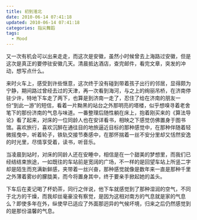 ```yaml
---
title: 初到淮北
date: 2010-06-14 07:41:18
updated: 2010-06-14 07:41:18
categories: 指尖舞蹈
tags:
  - Mood
---
```


又一次有机会可以出来走走，而这次是安徽，虽然小时候曾去上海路过安徽，但是这次是真正的要停驻安徽几天。清晨抵达酒店，查完邮件，看完文章，突发的冲动，想写点什么。

<!-- more -->

来时火车上，感受到许些惬意，这次终于没有碰到带着孩子出行的邻居，显得颇为宁静，期间路过曾经去过的天津，再一次看到海河，与之上的绚丽吊桥，在济南停驻少许，特地下车走了两下，也算是到济南一走了，忍住了给在济南的朋友一份“到此一游”的短信，看着一片黝黑的站台之外那明亮的塔楼，似乎想嗅寻着老舍笔下的那份济南的气息与味道。一番整理后随性躺在床上，抱着刚买来的《算法导论》看了起来，对床的一位同龄人也在安详看书，相映之下感觉仿佛置身于图书馆。喜欢旅行，喜欢沉醉在通往目的地旅逼近目标的那种感觉中，在那种伴随着轻微摇曳中，听着轮子，铁轨交接节奏感中，在那怀揣着一丝不安分里却又恬然安逸的时光里，尽情享受着，读书，听音乐。

当凌晨到站时，对床的同龄人还在安睡中，相信是在一个甜美的梦想里，而我们已经结结束旅途，一如既往的车站前是宽阔的广场，不一样的是回望车站上所竖二字却是陌生而充满新鲜感，夹带着一丝兴奋，那种感觉就像是数年来一直是那种千里之外薄着雾纱的朦胧美，而今将置身其中，终于要亲手掀起她的盖头。

下车后在麦记喝了杯奶茶，同行之伴说，他下车就感觉到了那种湿润的空气，不同于北方的干燥，而我却丝毫豪没有察觉，是因为这相对南方的气息就是家的气息么？即使多年在外，纵使早已适应了外面那迥异的气候坏境，归来之后仍然感觉到的是那份温馨的气息。